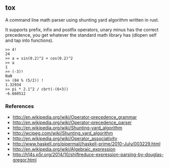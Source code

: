 ## tox

A command line math parser using shunting yard algorithm written in rust.

It supports prefix, infix and postfix operators, unary minus has the correct precedence,
you get whatever the standard math library has (dlopen self and tap into functions).

```
>> 4!
24
>> a = sin(0.2)^2 + cos(0.2)^2
>> a
1
>> (-3)!
NaN
>> (84 % (5/2)) !
1.32934
>> pi * 2.1^2 / cbrt(-(6+3))
-6.660512
```

### References
* http://en.wikipedia.org/wiki/Operator-precedence_grammar
* http://en.wikipedia.org/wiki/Operator-precedence_parser
* http://en.wikipedia.org/wiki/Shunting-yard_algorithm
* http://wcipeg.com/wiki/Shunting_yard_algorithm
* http://en.wikipedia.org/wiki/Operator_associativity
* http://www.haskell.org/pipermail/haskell-prime/2010-July/003229.html
* http://en.wikipedia.org/wiki/Algebraic_expression
* http://h14s.p5r.org/2014/10/shiftreduce-expression-parsing-by-douglas-gregor.html
